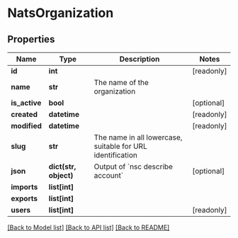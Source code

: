 # NatsOrganization


## Properties
Name | Type | Description | Notes
------------ | ------------- | ------------- | -------------
**id** | **int** |  | [readonly] 
**name** | **str** | The name of the organization | 
**is_active** | **bool** |  | [optional] 
**created** | **datetime** |  | [readonly] 
**modified** | **datetime** |  | [readonly] 
**slug** | **str** | The name in all lowercase, suitable for URL identification | 
**json** | **dict(str, object)** | Output of &#x60;nsc describe account&#x60; | [optional] 
**imports** | **list[int]** |  | 
**exports** | **list[int]** |  | 
**users** | **list[int]** |  | [readonly] 

[[Back to Model list]](../README.md#documentation-for-models) [[Back to API list]](../README.md#documentation-for-api-endpoints) [[Back to README]](../README.md)


